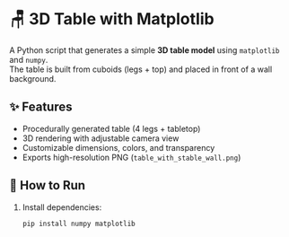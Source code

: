# 🪑 3D Table with Matplotlib  

A Python script that generates a simple **3D table model** using `matplotlib` and `numpy`.  
The table is built from cuboids (legs + top) and placed in front of a wall background.  

## ✨ Features  
- Procedurally generated table (4 legs + tabletop)  
- 3D rendering with adjustable camera view  
- Customizable dimensions, colors, and transparency  
- Exports high-resolution PNG (`table_with_stable_wall.png`)  

## 🚀 How to Run  
1. Install dependencies:  
   ```bash
   pip install numpy matplotlib
